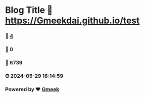 # Blog Title :link: https://Gmeekdai.github.io/test 
### :page_facing_up: [4](https://Gmeekdai.github.io/test/tag.html) 
### :speech_balloon: 0 
### :hibiscus: 6739 
### :alarm_clock: 2024-05-29 16:14:59 
### Powered by :heart: [Gmeek](https://github.com/Meekdai/Gmeek)
